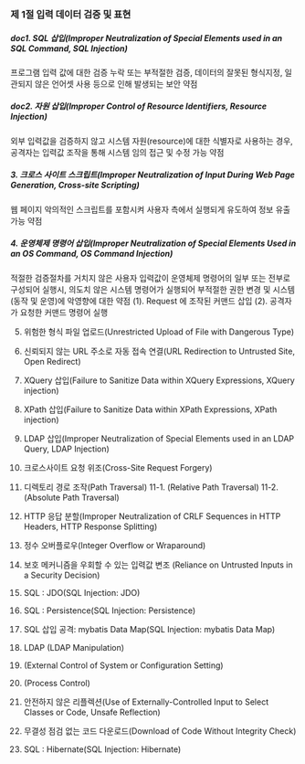 ### 제 1절 입력 데이터 검증 및 표현


##### doc1. SQL 삽입(Improper Neutralization of Special Elements used in an SQL Command, SQL Injection) 
프로그램 입력 값에 대한 검증 누락 또는 부적절한 검증, 데이터의 잘못된 형식지정, 일관되지 않은 언어셋 사용 등으로 인해 발생되는 보안 약점

##### doc2. 자원 삽입(Improper Control of Resource Identifiers, Resource Injection) 
외부 입력값을 검증하지 않고 시스템 자원(resource)에 대한 식별자로 사용하는 경우, 공격자는 입력값 조작을 통해 시스템 임의 접근 및 수정 가능 약점

##### 3. 크로스 사이트 스크립트(Improper Neutralization of Input During Web Page Generation, Cross-site Scripting) 
웹 페이지 악의적인 스크립트를 포함시켜 사용자 측에서 실행되게 유도하여 정보 유출 가능 약점


##### 4. 운영체제 명령어 삽입(Improper Neutralization of Special Elements Used in an OS Command, OS Command Injection) 
적절한 검증절차를 거치지 않은 사용자 입력값이 운영체제 명령어의 일부 또는 전부로 구성되어 실행시, 의도치 않은 시스템 명령어가 실행되어 부적절한 권한 변경 및 시스템(동작 및 운영)에 악영향에 대한 약점
(1). Request 에 조작된 커맨드 삽입
(2). 공격자가 요청한 커맨드 명령어 실행


5. 위험한 형식 파일 업로드(Unrestricted Upload of File with Dangerous Type) 

6. 신뢰되지 않는 URL 주소로 자동 접속 연결(URL Redirection to Untrusted Site, Open Redirect) 

7. XQuery 삽입(Failure to Sanitize Data within XQuery Expressions, XQuery injection) 

8. XPath 삽입(Failure to Sanitize Data within XPath Expressions, XPath injection)

9. LDAP 삽입(Improper Neutralization of Special Elements used in an LDAP Query, LDAP Injection) 

10. 크로스사이트 요청 위조(Cross-Site Request Forgery) 

11. 디렉토리 경로 조작(Path Traversal)
11-1. (Relative Path Traversal) 
11-2. (Absolute Path Traversal) 

12. HTTP 응답 분할(Improper Neutralization of CRLF Sequences in HTTP Headers, HTTP Response Splitting) 

13. 정수 오버플로우(Integer Overflow or Wraparound) 

14. 보호 메커니즘을 우회할 수 있는 입력값 변조 (Reliance on Untrusted Inputs in a Security Decision) 

15. SQL : JDO(SQL Injection: JDO) 

16. SQL : Persistence(SQL Injection: Persistence) 

17. SQL 삽입 공격: mybatis Data Map(SQL Injection: mybatis Data Map) 

18. LDAP (LDAP Manipulation)

19. (External Control of System or Configuration Setting) 

22. (Process Control) 

23. 안전하지 않은 리플렉션(Use of Externally-Controlled Input to Select Classes or Code, Unsafe Reflection) 

24. 무결성 점검 없는 코드 다운로드(Download of Code Without Integrity Check) 

25. SQL : Hibernate(SQL Injection: Hibernate) 
